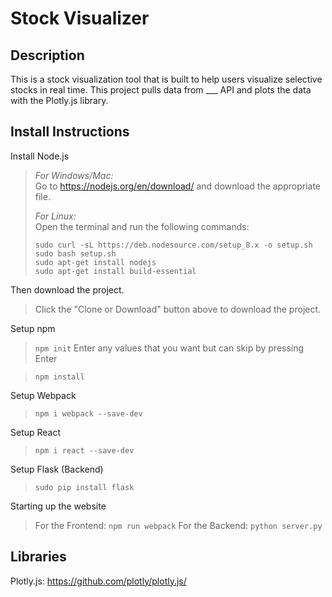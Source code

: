 # Stock Visualizer

## Description
This is a stock visualization tool that is built to help users visualize selective stocks in real time. This project pulls data from ___ API and plots the data with the Plotly.js library.

## Install Instructions

Install Node.js

> *For Windows/Mac:* <br>
> Go to https://nodejs.org/en/download/ and download the appropriate file.
>
> *For Linux:* <br>
> Open the terminal and run the following commands:
>
> `sudo curl -sL https://deb.nodesource.com/setup_8.x -o setup.sh`<br>
> `sudo bash setup.sh`<br>
> `sudo apt-get install nodejs`<br>
> `sudo apt-get install build-essential`<br>

Then download the project.

> Click the "Clone or Download" button above to download the project.

Setup npm

> `npm init`
> Enter any values that you want but can skip by pressing Enter

> `npm install`

Setup Webpack

> `npm i webpack --save-dev`

Setup React

> `npm i react --save-dev`

Setup Flask (Backend)

> `sudo pip install flask`

Starting up the website

> For the Frontend: `npm run webpack`
> For the Backend: `python server.py`

## Libraries

Plotly.js: https://github.com/plotly/plotly.js/